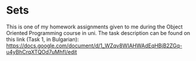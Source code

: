 # Sets
This is one of my homework assignments given to me during the Object Oriented Programming course in uni.
The task description can be found on this link (Task 1, in Bulgarian):
https://docs.google.com/document/d/1_WZqv8WIAHWAdEqHBjB2ZGq-u4yBhCrqXTQOd7uMhfI/edit
